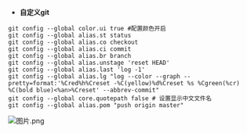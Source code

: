 - **自定义git**
```git
git config --global color.ui true #配置颜色开启
git config --global alias.st status
git config --global alias.co checkout
git config --global alias.ci commit
git config --global alias.br branch
git config --global alias.unstage 'reset HEAD'
git config --global alias.last 'log -1'
git config --global alias.lg "log --color --graph --pretty=format:'%Cred%h%Creset -%C(yellow)%d%Creset %s %Cgreen(%cr) %C(bold blue)<%an>%Creset' --abbrev-commit"
git config --global core.quotepath false # 设置显示中文文件名
git config --global alias.pom "push origin master"
```
![图片.png](http://upload-images.jianshu.io/upload_images/4712888-d801cf41e46bbd5d.png?imageMogr2/auto-orient/strip%7CimageView2/2/w/1240)

